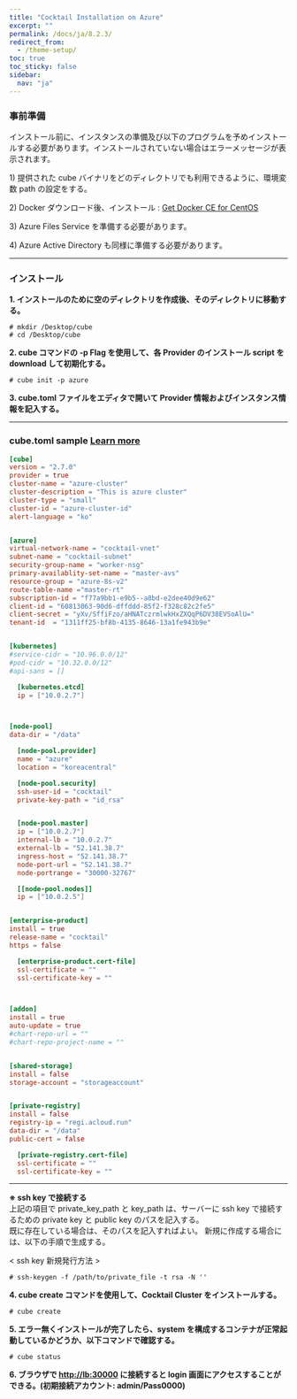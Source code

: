 ```yaml
---
title: "Cocktail Installation on Azure"
excerpt: ""
permalink: /docs/ja/8.2.3/
redirect_from:
  - /theme-setup/
toc: true
toc_sticky: false
sidebar:
  nav: "ja"
---
```


### **事前準備**

インストール前に、インスタンスの準備及び以下のプログラムを予めインストールする必要があります。インストールされていない場合はエラーメッセージが表示されます。

1\) 提供された cube バイナリをどのディレクトリでも利用できるように、環境変数 path の設定をする。

2\) Docker ダウンロード後、インストール : [Get Docker CE for CentOS](https://docs.docker.com/install/linux/docker-ce/centos/)

3\) Azure Files Service を準備する必要があります。

4\) Azure Active Directory も同様に準備する必要があります。

-----

### **インストール**

**1. インストールのために空のディレクトリを作成後、そのディレクトリに移動する。**

```
# mkdir /Desktop/cube
# cd /Desktop/cube
```

**2. cube コマンドの -p Flag を使用して、各 Provider のインストール script を download して初期化する。**


```
# cube init -p azure
```

**3. cube.toml ファイルをエディタで開いて Provider 情報およびインスタンス情報を記入する。**

-----
### cube.toml sample [Learn more](../8.2.10) 


```toml
[cube]
version = "2.7.0"
provider = true
cluster-name = "azure-cluster"
cluster-description = "This is azure cluster"
cluster-type = "small"
cluster-id = "azure-cluster-id"
alert-language = "ko"


[azure]
virtual-network-name = "cocktail-vnet"
subnet-name = "cocktail-subnet"
security-group-name = "worker-nsg"
primary-availablity-set-name = "master-avs"
resource-group = "azure-8s-v2"
route-table-name ="master-rt"
subscription-id = "f77a9bb1-e9b5--a8bd-e2dee40d9e62"
client-id = "60813063-90d6-dffddd-85f2-f328c82c2fe5"
client-secret = "yXv/SffiFzo/aHNATczrmlwkHxZXQqP6DV38EVSoAlU="
tenant-id  = "1311ff25-bf8b-4135-8646-13a1fe943b9e"


[kubernetes]
#service-cidr = "10.96.0.0/12"
#pod-cidr = "10.32.0.0/12"
#api-sans = []

  [kubernetes.etcd]
  ip = ["10.0.2.7"]



[node-pool]
data-dir = "/data"

  [node-pool.provider]
  name = "azure"
  location = "koreacentral"

  [node-pool.security]
  ssh-user-id = "cocktail"
  private-key-path = "id_rsa"


  [node-pool.master]
  ip = ["10.0.2.7"]
  internal-lb = "10.0.2.7"
  external-lb = "52.141.38.7"
  ingress-host = "52.141.38.7"
  node-port-url = "52.141.38.7"
  node-portrange = "30000-32767"

  [[node-pool.nodes]]
  ip = ["10.0.2.5"]


[enterprise-product]
install = true
release-name = "cocktail"
https = false

  [enterprise-product.cert-file]
  ssl-certificate = ""
  ssl-certificate-key = ""



[addon]
install = true
auto-update = true
#chart-repo-url = ""
#chart-repo-project-name = ""


[shared-storage]
install = false
storage-account = "storageaccount"


[private-registry]
install = false
registry-ip = "regi.acloud.run"
data-dir = "/data"
public-cert = false

  [private-registry.cert-file]
  ssl-certificate = ""
  ssl-certificate-key = ""
```

------

**※ ssh key で接続する**  
上記の項目で private_key_path と key\_path は、サーバーに ssh key で接続するための private key と public key のパスを記入する。  
既に存在している場合は、そのパスを記入すればよい。
新規に作成する場合には、以下の手順で生成する。

&lt; ssh key 新規発行方法 &gt;

```
# ssh-keygen -f /path/to/private_file -t rsa -N ''
```

**4. cube create コマンドを使用して、Cocktail Cluster をインストールする。**

```
# cube create
```

**5. エラー無くインストールが完了したら、system を構成するコンテナが正常起動しているかどうか、以下コマンドで確認する。**

```
# cube status
```

**6. ブラウザで [http://lb:30000](http://lb:30000) に接続すると login 画面にアクセスすることができる。(初期接続アカウント: admin/Pass0000)**
